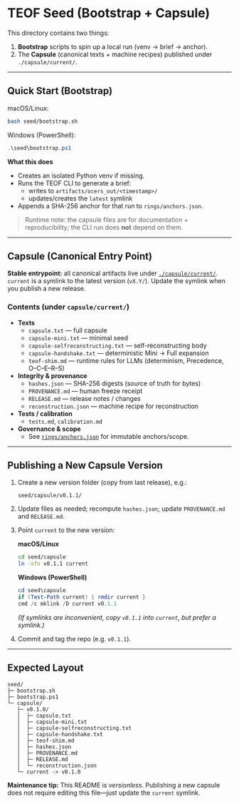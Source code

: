 # TEOF Seed (Bootstrap + Capsule)

This directory contains two things:

1) **Bootstrap** scripts to spin up a local run (venv → brief → anchor).
2) The **Capsule** (canonical texts + machine recipes) published under `./capsule/current/`.

---

## Quick Start (Bootstrap)

macOS/Linux:
~~~bash
bash seed/bootstrap.sh
~~~

Windows (PowerShell):
~~~powershell
.\seed\bootstrap.ps1
~~~

**What this does**
- Creates an isolated Python venv if missing.
- Runs the TEOF CLI to generate a brief:
  - writes to `artifacts/ocers_out/<timestamp>/`
  - updates/creates the `latest` symlink
- Appends a SHA-256 anchor for that run to `rings/anchors.json`.

> Runtime note: the capsule files are for documentation + reproducibility; the CLI run does **not** depend on them.

---

## Capsule (Canonical Entry Point)

**Stable entrypoint:** all canonical artifacts live under [`./capsule/current/`](./capsule/current/).  
`current` is a symlink to the latest version (`vX.Y/`). Update the symlink when you publish a new release.

### Contents (under `capsule/current/`)
- **Texts**
  - `capsule.txt` — full capsule  
  - `capsule-mini.txt` — minimal seed  
  - `capsule-selfreconstructing.txt` — self-reconstructing body  
  - `capsule-handshake.txt` — deterministic Mini → Full expansion  
  - `teof-shim.md` — runtime rules for LLMs (determinism, Precedence, O–C–E–R–S)
- **Integrity & provenance**
  - `hashes.json` — SHA-256 digests (source of truth for bytes)  
  - `PROVENANCE.md` — human freeze receipt  
  - `RELEASE.md` — release notes / changes  
  - `reconstruction.json` — machine recipe for reconstruction
- **Tests / calibration**
  - `tests.md`, `calibration.md`
- **Governance & scope**
  - See [`rings/anchors.json`](../../rings/anchors.json) for immutable anchors/scope.

---

## Publishing a New Capsule Version

1. Create a new version folder (copy from last release), e.g.:
   ~~~
   seed/capsule/v0.1.1/
   ~~~
2. Update files as needed; recompute `hashes.json`; update `PROVENANCE.md` and `RELEASE.md`.
3. Point `current` to the new version:

   **macOS/Linux**
   ~~~bash
   cd seed/capsule
   ln -sfn v0.1.1 current
   ~~~

   **Windows (PowerShell)**
   ~~~powershell
   cd seed\capsule
   if (Test-Path current) { rmdir current }
   cmd /c mklink /D current v0.1.1
   ~~~
   *(If symlinks are inconvenient, copy `v0.1.1` into `current`, but prefer a symlink.)*

4. Commit and tag the repo (e.g. `v0.1.1`).

---

## Expected Layout

~~~
seed/
├─ bootstrap.sh
├─ bootstrap.ps1
└─ capsule/
   ├─ v0.1.0/
   │  ├─ capsule.txt
   │  ├─ capsule-mini.txt
   │  ├─ capsule-selfreconstructing.txt
   │  ├─ capsule-handshake.txt
   │  ├─ teof-shim.md
   │  ├─ hashes.json
   │  ├─ PROVENANCE.md
   │  ├─ RELEASE.md
   │  └─ reconstruction.json
   └─ current -> v0.1.0
~~~

**Maintenance tip:** This README is *versionless*. Publishing a new capsule does not require editing this file—just update the `current` symlink.

